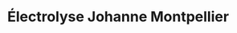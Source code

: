 ---
title: "Électrolyse Johanne Montpellier"
url: /les-cedres/electrolyse-johanne-montpellier/
shop: Kosmetik
---